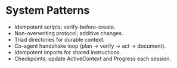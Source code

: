 # System Patterns

- Idempotent scripts; verify-before-create.
- Non-overwriting protocol; additive changes.
- Triad directories for durable context.
- Co-agent handshake loop (plan → verify → act → document).
- Idempotent imports for shared instructions.
- Checkpoints: update ActiveContext and Progress each session.
